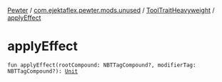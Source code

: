 [Pewter](../../index.md) / [com.ejektaflex.pewter.mods.unused](../index.md) / [ToolTraitHeavyweight](index.md) / [applyEffect](./apply-effect.md)

# applyEffect

`fun applyEffect(rootCompound: NBTTagCompound?, modifierTag: NBTTagCompound?): `[`Unit`](https://kotlinlang.org/api/latest/jvm/stdlib/kotlin/-unit/index.html)